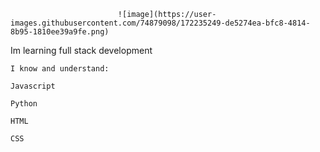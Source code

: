                             ![image](https://user-images.githubusercontent.com/74879098/172235249-de5274ea-bfc8-4814-8b95-1810ee39a9fe.png)


Im learning full stack development

    I know and understand:

    Javascript
  
    Python
  
    HTML
  
    CSS


